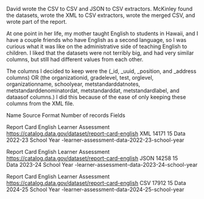 David wrote the CSV to CSV and JSON to CSV extractors. McKinley found the datasets, wrote the XML to CSV extractors, wrote the merged CSV, and wrote part of the report.

At one point in her life, my mother taught English to students in Hawaii, and I have a couple friends who have English as a second language, so I was curious what it was like on the administrative side of teaching English to children. 
I liked that the datasets were not terribly big, and had very similar columns, but still had different values from each other.

The columns I decided to keep were the (_id, _uuid, _position, and _address columns) OR (the organizationid, gradelevel, test, orglevel, organizationname, schoolyear, metstandarddatnotes, metstandarddenominatordat, metstandarddat, metstandardlabel, and dataasof columns.)  I did this because of the ease of only keeping these columns from the XML file.


Name                                      Source                                                  Format Number of records Fields

Report Card English Learner Assessment    https://catalog.data.gov/dataset/report-card-english     XML     14171              15
Data 2022-23 School Year                  -learner-assessment-data-2022-23-school-year    
                  
Report Card English Learner Assessment    https://catalog.data.gov/dataset/report-card-english     JSON    14258              15                    
Data 2023-24 School Year                  -learner-assessment-data-2023-24-school-year

Report Card English Learner Assessment    https://catalog.data.gov/dataset/report-card-english     CSV     17912              15
Data 2024-25 School Year                  -learner-assessment-data-2024-25-school-year



